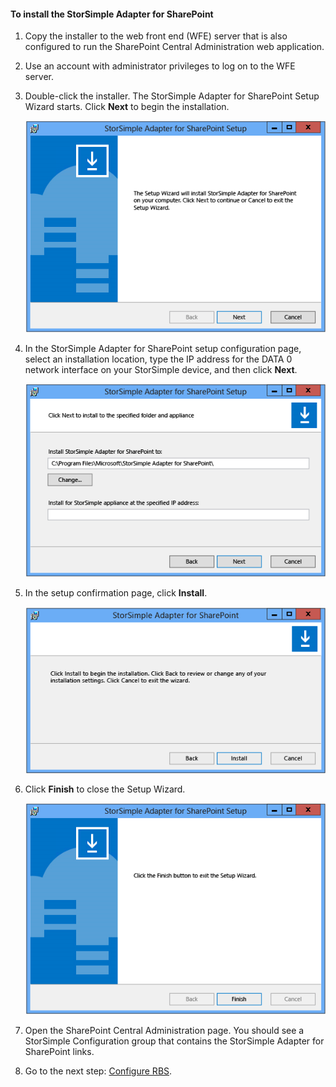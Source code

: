 <!--author=SharS last changed: 9/17/15-->

#### <a name="to-install-the-storsimple-adapter-for-sharepoint"></a>To install the StorSimple Adapter for SharePoint
1. Copy the installer to the web front end (WFE) server that is also configured to run the SharePoint Central Administration web application. 
2. Use an account with administrator privileges to log on to the WFE server.
3. Double-click the installer. The StorSimple Adapter for SharePoint Setup Wizard starts. Click **Next** to begin the installation.
   
    ![StorSimple adapter setup start page](./media/storsimple-install-sharepoint-adapter/HCS_SSASP_Setup1-include.png)
4. In the StorSimple Adapter for SharePoint setup configuration page, select an installation location, type the IP address for the DATA 0 network interface on your StorSimple device, and then click **Next**. 
   
    ![StorSimple adapter setup configuration page](./media/storsimple-install-sharepoint-adapter/HCS_SSASP_Setup2-include.png) 
5. In the setup confirmation page, click **Install**.
   
    ![StorSimple adapter setup confirmation page](./media/storsimple-install-sharepoint-adapter/HCS_SSASP_Confirm_Setup-include.png) 
6. Click **Finish** to close the Setup Wizard.
   
    ![StorSimple adapter setup finished page](./media/storsimple-install-sharepoint-adapter/HCS_SSASP_Setup_finish-include.png) 
7. Open the SharePoint Central Administration page. You should see a StorSimple Configuration group that contains the StorSimple Adapter for SharePoint links.
8. Go to the next step: [Configure RBS](#configure-rbs).

